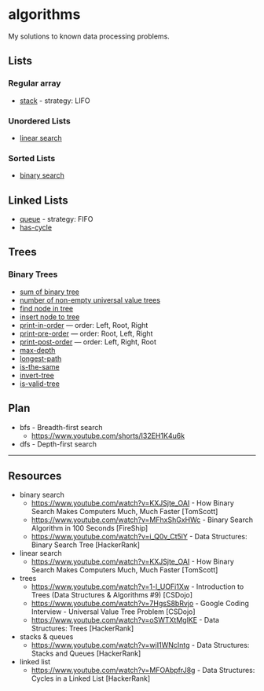 # algorithms

My solutions to known data processing problems.

## Lists

### Regular array

- [stack](./lists/regular-array/stack.js) - strategy: LIFO

### Unordered Lists

- [linear search](./lists/sorted/linear-search.js)

### Sorted Lists

- [binary search](./lists/unordered/binary-search.js)

## Linked Lists

- [queue](./linked-lists/queue.js) - strategy: FIFO
- [has-cycle](./linked-lists/has-cycle.js)

## Trees

### Binary Trees

- [sum of binary tree](./trees/binary/sum-binary-tree.js)
- [number of non-empty universal value trees](./trees/binary/non-empty-universal-value-tree.js)
- [find node in tree](./trees/binary/find-node-in-tree.js)
- [insert node to tree](./trees/binary/insert-node-to-tree.js)
- [print-in-order](./trees/binary/print-in-order.js) — order: Left, Root, Right
- [print-pre-order](./trees/binary/print-pre-order.js) — order: Root, Left, Right
- [print-post-order](./trees/binary/print-post-order.js) — order: Left, Right, Root
- [max-depth](./trees/binary/max-depth.js)
- [longest-path](./trees/binary/longest-path.js)
- [is-the-same](./trees/binary/is-the-same.js)
- [invert-tree](./trees/binary/invert-tree.js)
- [is-valid-tree](./trees/binary/is-valid-tree.js)

## Plan

- bfs - Breadth-first search
  - https://www.youtube.com/shorts/I32EH1K4u6k
- dfs - Depth-first search

---

## Resources

- binary search
  - https://www.youtube.com/watch?v=KXJSjte_OAI - How Binary Search Makes Computers Much, Much Faster [TomScott]
  - https://www.youtube.com/watch?v=MFhxShGxHWc - Binary Search Algorithm in 100 Seconds [FireShip]
  - https://www.youtube.com/watch?v=i_Q0v_Ct5lY - Data Structures: Binary Search Tree [HackerRank]
- linear search
  - https://www.youtube.com/watch?v=KXJSjte_OAI - How Binary Search Makes Computers Much, Much Faster [TomScott]
- trees
  - https://www.youtube.com/watch?v=1-l_UOFi1Xw - Introduction to Trees (Data Structures & Algorithms #9) [CSDojo]
  - https://www.youtube.com/watch?v=7HgsS8bRvjo - Google Coding Interview - Universal Value Tree Problem [CSDojo]
  - https://www.youtube.com/watch?v=oSWTXtMglKE - Data Structures: Trees [HackerRank]
- stacks & queues
  - https://www.youtube.com/watch?v=wjI1WNcIntg - Data Structures: Stacks and Queues [HackerRank]
- linked list
  - https://www.youtube.com/watch?v=MFOAbpfrJ8g - Data Structures: Cycles in a Linked List [HackerRank]
